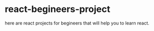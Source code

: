 # react-begineers-project

here are react projects for begineers that will help you to learn react.
